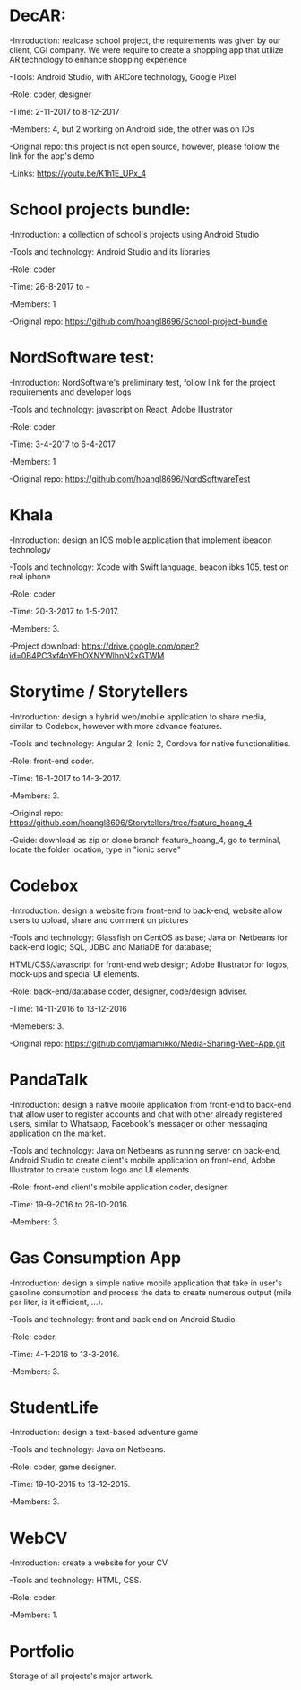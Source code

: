 # DecAR:

-Introduction: realcase school project, the requirements was given by our client, CGI company. We were require to create a shopping app
that utilize AR technology to enhance shopping experience

-Tools: Android Studio, with ARCore technology, Google Pixel

-Role: coder, designer

-Time: 2-11-2017 to 8-12-2017

-Members: 4, but 2 working on Android side, the other was on IOs

-Original repo: this project is not open source, however, please follow the link for the app's demo

-Links: https://youtu.be/K1h1E_UPx_4

# School projects bundle:

-Introduction: a collection of school's projects using Android Studio

-Tools and technology: Android Studio and its libraries

-Role: coder

-Time: 26-8-2017 to -

-Members: 1

-Original repo: https://github.com/hoangl8696/School-project-bundle

# NordSoftware test:
  -Introduction: NordSoftware's preliminary test, follow link for the project requirements and developer logs
  
  -Tools and technology: javascript on React, Adobe Illustrator
  
  -Role: coder
  
  -Time: 3-4-2017 to 6-4-2017
  
  -Members: 1
  
  -Original repo: https://github.com/hoangl8696/NordSoftwareTest

# Khala
  -Introduction: design an IOS mobile application that implement ibeacon technology
  
  -Tools and technology: Xcode with Swift language, beacon ibks 105, test on real iphone
  
  -Role: coder
  
  -Time: 20-3-2017 to 1-5-2017.
  
  -Members: 3.
  
  -Project download: https://drive.google.com/open?id=0B4PC3xf4nYFhOXNYWlhnN2xGTWM
  
# Storytime / Storytellers
  -Introduction: design a hybrid web/mobile application to share media, similar to Codebox, however with more advance features.
  
  -Tools and technology: Angular 2, Ionic 2, Cordova for native functionalities.
  
  -Role: front-end coder.
  
  -Time: 16-1-2017 to 14-3-2017.
  
  -Members: 3.
  
  -Original repo: https://github.com/hoangl8696/Storytellers/tree/feature_hoang_4 
  
  -Guide: download as zip or clone branch feature_hoang_4, go to terminal, locate the folder location, type in "ionic serve"

# Codebox
  -Introduction: design a website from front-end to back-end, website allow users to upload, share and comment on pictures
  
  -Tools and technology: Glassfish on CentOS as base; Java on Netbeans for back-end logic; SQL, JDBC and MariaDB for database; 
  
HTML/CSS/Javascript for front-end web design; Adobe Illustrator for logos, mock-ups and special UI elements.

  -Role: back-end/database coder, designer, code/design adviser.
  
  -Time: 14-11-2016 to 13-12-2016
  
  -Memebers: 3.
  
  -Original repo: https://github.com/jamiamikko/Media-Sharing-Web-App.git
  
# PandaTalk
  -Introduction: design a native mobile application from front-end to back-end that allow user to register accounts and chat with
other already registered users, similar to Whatsapp, Facebook's messager or other messaging application on the market.

  -Tools and technology: Java on Netbeans as running server on back-end, Android Studio to create client's mobile application on 
front-end, Adobe Illustrator to create custom logo and UI elements.

  -Role: front-end client's mobile application coder, designer.
  
  -Time: 19-9-2016 to 26-10-2016.
  
  -Members: 3.

# Gas Consumption App
  -Introduction: design a simple native mobile application that take in user's gasoline consumption and process the data to
create numerous output (mile per liter, is it efficient, ...).

  -Tools and technology: front and back end on Android Studio.
  
  -Role: coder.
  
  -Time: 4-1-2016 to 13-3-2016.
  
  -Members: 3.
  
# StudentLife
  -Introduction: design a text-based adventure game
  
  -Tools and technology: Java on Netbeans.
  
  -Role: coder, game designer.
  
  -Time: 19-10-2015 to 13-12-2015.
  
  -Members: 3.
  
# WebCV
  -Introduction: create a website for your CV.
  
  -Tools and technology: HTML, CSS.
  
  -Role: coder.
  
  -Members: 1.
  
# Portfolio
  Storage of all projects's major artwork.
